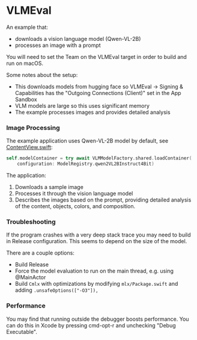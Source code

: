 #  VLMEval

An example that:

- downloads a vision language model (Qwen-VL-2B)
- processes an image with a prompt

You will need to set the Team on the VLMEval target in order to build and run on macOS.

Some notes about the setup:

- This downloads models from hugging face so VLMEval -> Signing & Capabilities has the "Outgoing Connections (Client)" set in the App Sandbox
- VLM models are large so this uses significant memory
- The example processes images and provides detailed analysis

### Image Processing

The example application uses Qwen-VL-2B model by default, see [ContentView.swift](ContentView.swift):

```swift
self.modelContainer = try await VLMModelFactory.shared.loadContainer(
    configuration: ModelRegistry.qwen2VL2BInstruct4Bit)
```

The application:
1. Downloads a sample image
2. Processes it through the vision language model
3. Describes the images based on the prompt, providing detailed analysis of the content, objects, colors, and composition.

### Troubleshooting

If the program crashes with a very deep stack trace you may need to build
in Release configuration. This seems to depend on the size of the model.

There are a couple options:

- Build Release
- Force the model evaluation to run on the main thread, e.g. using @MainActor
- Build `Cmlx` with optimizations by modifying `mlx/Package.swift` and adding `.unsafeOptions(["-O3"]),`

### Performance

You may find that running outside the debugger boosts performance. You can do this in Xcode by pressing cmd-opt-r and unchecking "Debug Executable".
